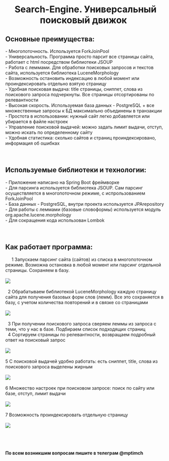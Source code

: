 <h1 align="center"> Search-Engine. Универсальный поисковый движок  


<h2> <b>Основные преимущества:</b> </h2>
- Многопоточность. Используется ForkJoinPool <br>
- Универсальность. Программа просто парсит все страницы сайта, работает с html посредством библиотеки JSOUP <br>
- Работа с леммами. Для обработки поисковых запросов и текстов сайта, используется библиотека LuceneMorphology <br>
- Возможность остановить индексацию в любой момент или проиндексировать отдельно взятую страницу <br>
- Удобная поисковая выдача: title страницы, сниппет, слова из поискового запроса подчеркнуты. Все страницы отсортированы по релевантности <br>
- Высокая скорость. Используемая база данных - PostgreSQL + все множественные запросы к БД максимально объединены в транзакции <br>
- Простота в использовании: нужный сайт легко добавляется или убирается в файле настроек <br>
- Управление поисковой выдачей: можно задать лимит выдачи, отступ, можно искать по определенному сайту <br>
- Удобная статистика: сколько сайтов и страниц проиндексировано, информация об ошибках <br>
<br>
<br>
<h2> <b>Используемые библиотеки и технологии:</b> </h2>
- Приложение написано на Spring Boot фреймворке<br>
- Для парсинга используется библиотека JSOUP. Сам парсинг осуществляется в многопоточном режиме, с испрользованием ForkJoinPool<br>
- База данных - PostgreSQL, внутри проекта используется JPArepository<br>
- Для работы с леммами (базовые словоформы) используется модуль org.apache.lucene.morphology<br>
- Для сокращения кода использован Lombok<br>
<br>
<br>
<h2>Как работает программа:</h2>
  
  1 Запускаем парсинг сайта (сайтов) из списка в многопоточном режиме. Возможна остановка в любой момент или парсинг отдельной страницы. Сохраняем в базу.
<br>
<br>
 <img src="https://github.com/mptimch/Search-Engine/assets/93775557/1c01d2a8-9f34-469b-867f-f4c8d167cdff">
<br>
<br>
  2 Обрабатываем библиотекой LuceneMorphology каждую страницу сайта для получения базовых форм слов (лемм). Все это сохраняется в базу, с учетом количества повторений и в связке со страницами
<br>
<br>
<img src="https://github.com/mptimch/Search-Engine/assets/93775557/c102299b-9ce4-4eb3-bde8-912d4b2f06d5">
<br>
<br>
  3 При получении поискового запроса сверяем леммы из запроса с теми, что у нас в базе. Подбираем список подходящих страниц
  <br>
  4 Сортируем страницы по релевантности, возвращаем подробный ответ на поисковый запрос
  <br>
  <br>
<img src="https://github.com/mptimch/Search-Engine/assets/93775557/f39224f3-4cb2-4105-a219-a12a1f630515">
  <br>
  <br>
5 С поисковой выдачей удобно работать: есть сниппет, title, слова из поискового запроса выделены жирным
  <br>
  <br>
<img src="https://github.com/mptimch/Search-Engine/assets/93775557/db2d87d5-1d59-40af-8feb-c3b9923b76bb">
  <br>
  <br>
6 Множество настроек при поисковом запросе: поиск по сайту или базе, отступ, лимит выдачи
  <br>
  <br>
<img src="https://github.com/mptimch/Search-Engine/assets/93775557/744399be-bcf2-4365-977d-1d8a7f362213">
  <br>
  <br>
7 Возможность проиндексировать отдельную страницу
  <br>
  <br>
<img src="https://github.com/mptimch/Search-Engine/assets/93775557/a495b645-6ad4-46cc-b825-32a30afadf02">
  <br>
  <br>
  <br>
    <br>
  <h4> По всем возникшим вопросам пишите в телеграм <b>@mptimch</b></h4>
